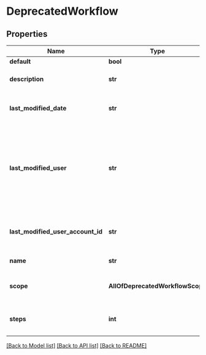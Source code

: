 # DeprecatedWorkflow

## Properties
Name | Type | Description | Notes
------------ | ------------- | ------------- | -------------
**default** | **bool** |  | [optional] 
**description** | **str** | The description of the workflow. | [optional] 
**last_modified_date** | **str** | The datetime the workflow was last modified. | [optional] 
**last_modified_user** | **str** | This property is no longer available and will be removed from the documentation soon. See the [deprecation notice](https://developer.atlassian.com/cloud/jira/platform/deprecation-notice-user-privacy-api-migration-guide/) for details. | [optional] 
**last_modified_user_account_id** | **str** | The account ID of the user that last modified the workflow. | [optional] 
**name** | **str** | The name of the workflow. | [optional] 
**scope** | **AllOfDeprecatedWorkflowScope** | The scope where this workflow applies | [optional] 
**steps** | **int** | The number of steps included in the workflow. | [optional] 

[[Back to Model list]](../README.md#documentation-for-models) [[Back to API list]](../README.md#documentation-for-api-endpoints) [[Back to README]](../README.md)

